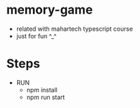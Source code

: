 # memory-game
  - related with mahartech typescript course
  - just for fun ^_^

# Steps
 - RUN 
   - npm install 
   - npm run start 
  
  